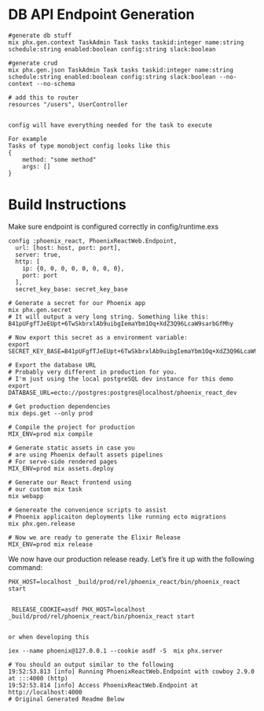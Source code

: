 # DB API Endpoint Generation

    #generate db stuff
    mix phx.gen.context TaskAdmin Task tasks taskid:integer name:string  schedule:string enabled:boolean config:string slack:boolean

    #generate crud
    mix phx.gen.json TaskAdmin Task tasks taskid:integer name:string  schedule:string enabled:boolean config:string slack:boolean --no-context --no-schema

    # add this to router
    resources "/users", UserController


    config will have everything needed for the task to execute

    For example
    Tasks of type monobject config looks like this
    {
        method: "some method"
        args: []
    }

# Build Instructions

Make sure endpoint is configured correctly in config/runtime.exs

    config :phoenix_react, PhoenixReactWeb.Endpoint,
      url: [host: host, port: port],
      server: true,
      http: [
        ip: {0, 0, 0, 0, 0, 0, 0, 0},
        port: port
      ],
      secret_key_base: secret_key_base

    # Generate a secret for our Phoenix app
    mix phx.gen.secret
    # It will output a very long string. Something like this:
    B41pUFgfTJeEUpt+6TwSkbrxlAb9uibgIemaYbm1Oq+XdZ3Q96LcaW9sarbGfMhy

    # Now export this secret as a environment variable:
    export SECRET_KEY_BASE=B41pUFgfTJeEUpt+6TwSkbrxlAb9uibgIemaYbm1Oq+XdZ3Q96LcaW9sarbGfMhy

    # Export the database URL
    # Probably very different in production for you.
    # I'm just using the local postgreSQL dev instance for this demo
    export DATABASE_URL=ecto://postgres:postgres@localhost/phoenix_react_dev

    # Get production dependencies
    mix deps.get --only prod

    # Compile the project for production
    MIX_ENV=prod mix compile

    # Generate static assets in case you
    # are using Phoenix default assets pipelines
    # For serve-side rendered pages
    MIX_ENV=prod mix assets.deploy

    # Generate our React frontend using
    # our custom mix task
    mix webapp

    # Genereate the convenience scripts to assist
    # Phoenix applicaiton deployments like running ecto migrations
    mix phx.gen.release

    # Now we are ready to generate the Elixir Release
    MIX_ENV=prod mix release

<p>We now have our production release ready. Let’s fire it up with the following command:</p>

    PHX_HOST=localhost _build/prod/rel/phoenix_react/bin/phoenix_react start


     RELEASE_COOKIE=asdf PHX_HOST=localhost _build/prod/rel/phoenix_react/bin/phoenix_react start


    or when developing this

    iex --name phoenix@127.0.0.1 --cookie asdf -S  mix phx.server

    # You should an output similar to the following
    19:52:53.813 [info] Running PhoenixReactWeb.Endpoint with cowboy 2.9.0 at :::4000 (http)
    19:52:53.814 [info] Access PhoenixReactWeb.Endpoint at http://localhost:4000
    # Original Generated Readme Below
